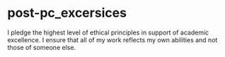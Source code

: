 # post-pc_excersices
I pledge the highest level of ethical principles in support of academic excellence.  I ensure that all of my work reflects my own abilities and not those of someone else.
